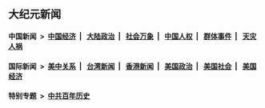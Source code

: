 ## 大纪元新闻

#### 中国新闻 &nbsp;>&nbsp; [中国经济](indexes/ncid283/README.md?05090845) &nbsp;| &nbsp; [大陆政治](indexes/ncid277/README.md?05090845) &nbsp;| &nbsp; [社会万象](indexes/ncid282/README.md?05090845) &nbsp;| &nbsp; [中国人权](indexes/ncid278/README.md?05090845) &nbsp;| &nbsp; [群体事件](indexes/ncid279/README.md?05090845) &nbsp;| &nbsp; [天灾人祸](indexes/ncid280/README.md?05090845)

#### 国际新闻 &nbsp;>&nbsp; [美中关系](indexes/nf1412576/README.md?05090845) &nbsp;| &nbsp; [台湾新闻](indexes/ncid1349361/README.md?05090845) &nbsp;| &nbsp; [香港新闻](indexes/ncid1349362/README.md?05090845) &nbsp;| &nbsp; [美国政治](indexes/ncid1078159/README.md?05090845) &nbsp;| &nbsp; [美国社会](indexes/ncid1078160/README.md?05090845) &nbsp;| &nbsp; [美国经济](indexes/ncid1078158/README.md?05090845)

#### 特别专题 &nbsp;>&nbsp; [中共百年历史](https://github.com/easy2view/epoch-special/blob/master/README.md?05090845)  
